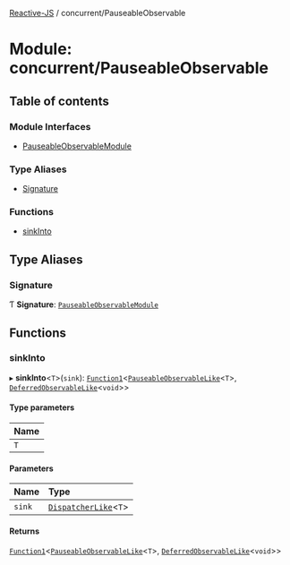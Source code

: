 [Reactive-JS](../README.md) / concurrent/PauseableObservable

# Module: concurrent/PauseableObservable

## Table of contents

### Module Interfaces

- [PauseableObservableModule](../interfaces/concurrent_PauseableObservable.PauseableObservableModule.md)

### Type Aliases

- [Signature](concurrent_PauseableObservable.md#signature)

### Functions

- [sinkInto](concurrent_PauseableObservable.md#sinkinto)

## Type Aliases

### Signature

Ƭ **Signature**: [`PauseableObservableModule`](../interfaces/concurrent_PauseableObservable.PauseableObservableModule.md)

## Functions

### sinkInto

▸ **sinkInto**<`T`\>(`sink`): [`Function1`](functions.md#function1)<[`PauseableObservableLike`](../interfaces/concurrent.PauseableObservableLike.md)<`T`\>, [`DeferredObservableLike`](../interfaces/concurrent.DeferredObservableLike.md)<`void`\>\>

#### Type parameters

| Name |
| :------ |
| `T` |

#### Parameters

| Name | Type |
| :------ | :------ |
| `sink` | [`DispatcherLike`](../interfaces/concurrent.DispatcherLike.md)<`T`\> |

#### Returns

[`Function1`](functions.md#function1)<[`PauseableObservableLike`](../interfaces/concurrent.PauseableObservableLike.md)<`T`\>, [`DeferredObservableLike`](../interfaces/concurrent.DeferredObservableLike.md)<`void`\>\>
